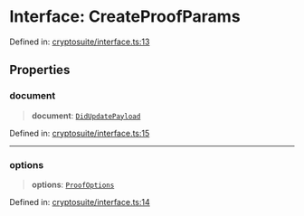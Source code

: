 # Interface: CreateProofParams

Defined in: [cryptosuite/interface.ts:13](https://github.com/dcdpr/did-btcr2-js/blob/c82bc5c69016e1146a0c52c6e6b21621f5abd6d4/packages/cryptosuite/src/cryptosuite/interface.ts#L13)

## Properties

### document

> **document**: [`DidUpdatePayload`](../../common/interfaces/DidUpdatePayload.md)

Defined in: [cryptosuite/interface.ts:15](https://github.com/dcdpr/did-btcr2-js/blob/c82bc5c69016e1146a0c52c6e6b21621f5abd6d4/packages/cryptosuite/src/cryptosuite/interface.ts#L15)

***

### options

> **options**: [`ProofOptions`](../../common/interfaces/ProofOptions.md)

Defined in: [cryptosuite/interface.ts:14](https://github.com/dcdpr/did-btcr2-js/blob/c82bc5c69016e1146a0c52c6e6b21621f5abd6d4/packages/cryptosuite/src/cryptosuite/interface.ts#L14)
